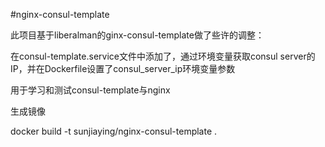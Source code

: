 #nginx-consul-template

此项目基于liberalman的ginx-consul-template做了些许的调整：

在consul-template.service文件中添加了，通过环境变量获取consul server的IP，并在Dockerfile设置了consul_server_ip环境变量参数

用于学习和测试consul-template与nginx

生成镜像

docker build -t sunjiaying/nginx-consul-template .

